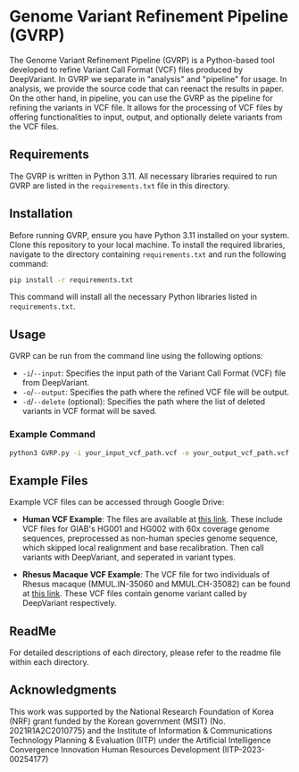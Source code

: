 # Genome Variant Refinement Pipeline (GVRP)

The Genome Variant Refinement Pipeline (GVRP) is a Python-based tool developed to refine Variant Call Format (VCF) files produced by DeepVariant. In GVRP we separate in "analysis" and "pipeline" for usage. In analysis, we provide the source code that can reenact the results in paper. On the other hand, in pipeline, you can use the GVRP as the pipeline for refining the variants in VCF file. It allows for the processing of VCF files by offering functionalities to input, output, and optionally delete variants from the VCF files.

## Requirements

The GVRP is written in Python 3.11. All necessary libraries required to run GVRP are listed in the `requirements.txt` file in this directory.

## Installation

Before running GVRP, ensure you have Python 3.11 installed on your system. Clone this repository to your local machine. To install the required libraries, navigate to the directory containing `requirements.txt` and run the following command:

```bash
pip install -r requirements.txt
```

This command will install all the necessary Python libraries listed in `requirements.txt`.

## Usage

GVRP can be run from the command line using the following options:

- `-i`/`--input`: Specifies the input path of the Variant Call Format (VCF) file from DeepVariant.
- `-o`/`--output`: Specifies the path where the refined VCF file will be output.
- `-d`/`--delete` (optional): Specifies the path where the list of deleted variants in VCF format will be saved.

### Example Command

```bash
python3 GVRP.py -i your_input_vcf_path.vcf -o your_output_vcf_path.vcf -d your_deleted_vcf_path.vcf
```

## Example Files

Example VCF files can be accessed through Google Drive:

- **Human VCF Example**: The files are available at [this link](https://drive.google.com/drive/folders/1CddCgFMFvMPaHo6t_eZ5k2TbM_S29Zhi?usp=sharing). These include VCF files for GIAB's HG001 and HG002 with 60x coverage genome sequences, preprocessed as non-human species genome sequence, which skipped local realignment and base recalibration.  Then call variants with DeepVariant, and seperated in variant types.

- **Rhesus Macaque VCF Example**: The VCF file for two individuals of Rhesus macaque (MMUL.IN-35060 and MMUL.CH-35082) can be found at [this link](https://drive.google.com/drive/folders/1o18M1YF37rrGnsJMMEFwbJOBEI_zZsRp?usp=drive_link). These VCF files contain genome variant called by DeepVariant respectively.

## ReadMe

For detailed descriptions of each directory, please refer to the readme file within each directory.

## Acknowledgments

This work was supported by the National Research Foundation of Korea (NRF) grant funded by the Korean government (MSIT) (No. 2021R1A2C2010775) and the Institute of Information & Communications Technology Planning & Evaluation (IITP) under the Artificial Intelligence Convergence Innovation Human Resources Development (IITP-2023-00254177)
